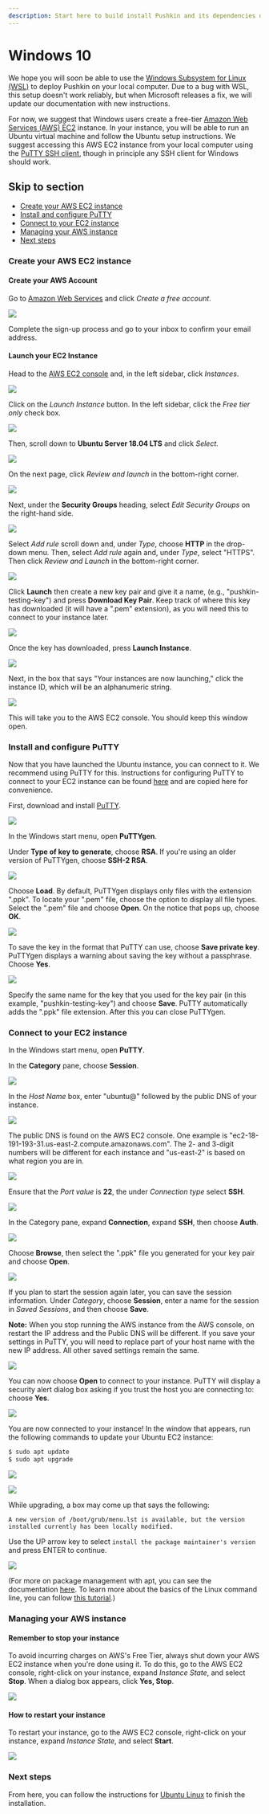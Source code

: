 ```yaml
---
description: Start here to build install Pushkin and its dependencies on Windows 10.
---
```


# Windows 10

We hope you will soon be able to use the [Windows Subsystem for Linux \(WSL\)](https://docs.microsoft.com/en-us/windows/wsl/) to deploy Pushkin on your local computer. Due to a bug with WSL, this setup doesn't work reliably, but when Microsoft releases a fix, we will update our documentation with new instructions.

For now, we suggest that Windows users create a free-tier [Amazon Web Services \(AWS\) EC2](https://aws.amazon.com/ec2/) instance. In your instance, you will be able to run an Ubuntu virtual machine and follow the Ubuntu setup instructions. We suggest accessing this AWS EC2 instance from your local computer using the [PuTTY SSH client](https://www.chiark.greenend.org.uk/~sgtatham/putty/), though in principle any SSH client for Windows should work.

## Skip to section

* [Create your AWS EC2 instance](windows-install.md#create-your-aws-ec2-instance)
* [Install and configure PuTTY](windows-install.md#install-and-configure-putty) 
* [Connect to your EC2 instance](windows-install.md#connect-to-your-ec2-instance)
* [Managing your AWS instance](windows-install.md#managing-your-aws-instance)
* [Next steps](windows-install.md#next-steps)

### Create your AWS EC2 instance

#### Create your AWS Account

Go to [Amazon Web Services](https://aws.amazon.com/free/) and click _Create a free account_.

![](../../.gitbook/assets/1%20%281%29.gif)

Complete the sign-up process and go to your inbox to confirm your email address.

#### Launch your EC2 Instance

Head to the [AWS EC2 console](https://console.aws.amazon.com/ec2/v2/home) and, in the left sidebar, click _Instances_.

![](../../.gitbook/assets/2%20%281%29.gif)

Click on the _Launch Instance_ button. In the left sidebar, click the _Free tier only_ check box.

![](../../.gitbook/assets/4%20%281%29.gif)

Then, scroll down to **Ubuntu Server 18.04 LTS** and click _Select_.

![](../../.gitbook/assets/3%20%281%29.gif)

On the next page, click _Review and launch_ in the bottom-right corner.

![](../../.gitbook/assets/5%20%281%29.gif)

Next, under the **Security Groups** heading, select _Edit Security Groups_ on the right-hand side.

![](../../.gitbook/assets/6%20%281%29.gif)

Select _Add rule_ scroll down and, under _Type_, choose **HTTP** in the drop-down menu. Then, select _Add rule_ again and, under _Type_, select "HTTPS". Then click _Review and Launch_ in the bottom-right corner.

![](../../.gitbook/assets/7%20%281%29.gif)

Click **Launch** then create a new key pair and give it a name, \(e.g., "pushkin-testing-key"\) and press **Download Key Pair**. Keep track of where this key has downloaded \(it will have a ".pem" extension\), as you will need this to connect to your instance later.

![](../../.gitbook/assets/8%20%281%29.gif)

Once the key has downloaded, press **Launch Instance**.

![](../../.gitbook/assets/9%20%281%29.gif)

Next, in the box that says "Your instances are now launching," click the instance ID, which will be an alphanumeric string.

![](../../.gitbook/assets/10%20%281%29.gif)

This will take you to the AWS EC2 console. You should keep this window open.

### Install and configure PuTTY

Now that you have launched the Ubuntu instance, you can connect to it. We recommend using PuTTY for this. Instructions for configuring PuTTY to connect to your EC2 instance can be found [here](https://docs.aws.amazon.com/AWSEC2/latest/UserGuide/putty.html) and are copied here for convenience.

First, download and install [PuTTY](https://www.chiark.greenend.org.uk/~sgtatham/putty/).

![](../../.gitbook/assets/15%20%281%29.gif)

In the Windows start menu, open **PuTTYgen**.

Under **Type of key to generate**, choose **RSA**. If you're using an older version of PuTTYgen, choose **SSH-2 RSA**.

![](../../.gitbook/assets/23%20%281%29.gif)

Choose **Load**. By default, PuTTYgen displays only files with the extension ".ppk". To locate your ".pem" file, choose the option to display all file types. Select the ".pem" file and choose **Open**. On the notice that pops up, choose **OK**.

![](../../.gitbook/assets/24%20%281%29.gif)

To save the key in the format that PuTTY can use, choose **Save private key**. PuTTYgen displays a warning about saving the key without a passphrase. Choose **Yes**.

![](../../.gitbook/assets/25%20%281%29.gif)

Specify the same name for the key that you used for the key pair \(in this example, "pushkin-testing-key"\) and choose **Save**. PuTTY automatically adds the ".ppk" file extension. After this you can close PuTTYgen.

### Connect to your EC2 instance

In the Windows start menu, open **PuTTY**.

In the **Category** pane, choose **Session**.

![](../../.gitbook/assets/16%20%281%29.gif)

In the _Host Name_ box, enter "ubuntu@" followed by the public DNS of your instance.

![](../../.gitbook/assets/17%20%281%29.gif)

The public DNS is found on the AWS EC2 console. One example is "ec2-18-191-193-31.us-east-2.compute.amazonaws.com". The 2- and 3-digit numbers will be different for each instance and "us-east-2" is based on what region you are in.

![](../../.gitbook/assets/13%20%281%29.gif)

Ensure that the _Port value_ is **22**, the under _Connection type_ select **SSH**.

![](../../.gitbook/assets/18%20%281%29.gif)

In the Category pane, expand **Connection**, expand **SSH**, then choose **Auth**.

![](../../.gitbook/assets/19%20%281%29.gif)

Choose **Browse**, then select the ".ppk" file you generated for your key pair and choose **Open**.

![](../../.gitbook/assets/20%20%281%29.gif)

If you plan to start the session again later, you can save the session information. Under _Category_, choose **Session**, enter a name for the session in _Saved Sessions_, and then choose **Save**.

**Note:** When you stop running the AWS instance from the AWS console, on restart the IP address and the Public DNS will be different. If you save your settings in PuTTY, you will need to replace part of your host name with the new IP address. All other saved settings remain the same.

![](../../.gitbook/assets/21%20%281%29.gif)

You can now choose **Open** to connect to your instance. PuTTY will display a security alert dialog box asking if you trust the host you are connecting to: choose **Yes**.

![](../../.gitbook/assets/22%20%281%29.gif)

You are now connected to your instance! In the window that appears, run the following commands to update your Ubuntu EC2 instance:

```bash
$ sudo apt update
$ sudo apt upgrade
```

![](../../.gitbook/assets/34.gif)

![](../../.gitbook/assets/35.gif)

While upgrading, a box may come up that says the following:

```text
A new version of /boot/grub/menu.lst is available, but the version installed currently has been locally modified.
```

Use the UP arrow key to select `install the package maintainer's version` and press ENTER to continue.

![](../../.gitbook/assets/30.gif)

\(For more on package management with apt, you can see the documentation [here](https://ubuntu.com/server/docs/package-management). To learn more about the basics of the Linux command line, you can follow [this tutorial](https://ubuntu.com/tutorials/command-line-for-beginners#1-overview).\)

### Managing your AWS instance

#### Remember to stop your instance

To avoid incurring charges on AWS's Free Tier, always shut down your AWS EC2 instance when you're done using it. To do this, go to the AWS EC2 console, right-click on your instance, expand _Instance State_, and select **Stop**. When a dialog box appears, click **Yes, Stop**.

![](../../.gitbook/assets/33.gif)

#### How to restart your instance

To restart your instance, go to the AWS EC2 console, right-click on your instance, expand _Instance State_, and select **Start**.

![](../../.gitbook/assets/32.gif)

### Next steps

From here, you can follow the instructions for [Ubuntu Linux](ubuntu-install.md) to finish the installation.

